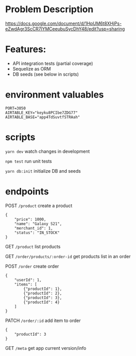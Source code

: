 # Problem Description
https://docs.google.com/document/d/1HpUM6t8XHjPs-eZwdAgr3ScCR7lYMCeeubuSycDhY48/edit?usp=sharing

# Features:
- API integration tests (partial coverage)
- Sequelize as ORM
- DB seeds (see below in scripts)

# environment valuables

```
PORT=3050
AIRTABLE_KEY="keyku8PCIbe7ZDG77"
AIRTABLE_BASE="app4TdSuvtfSTRAah"
```

# scripts
`yarn dev` watch changes in development

`npm test` run unit tests

`yarn db:init` initialize DB and seeds


# endpoints
POST `/product`  create a product
```
{
	"price": 1000,
	"name": "Galaxy S21",
	"merchant_id": 1,
	"status": "IN_STOCK"
}
```

GET `/product`  list products

GET `/order/products/:order-id`  get products list in an order

POST `/order`  create order
```
{
	"userId": 1,
	"items": [
		{"productId": 1},
		{"productId": 2},
		{"productId": 3},
		{"productId": 4}
	]
}
```

PATCH `/order/:id` add item to order
```
{
	"productId": 3
}
```

GET `/meta` get app current version/info
